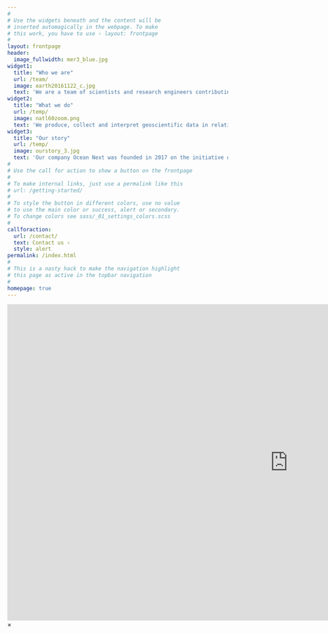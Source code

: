 ```yaml
---
#
# Use the widgets beneath and the content will be
# inserted automagically in the webpage. To make
# this work, you have to use › layout: frontpage
#
layout: frontpage
header:
  image_fullwidth: mer3_blue.jpg
widget1:
  title: "Who we are"
  url: /team/
  image: earth20161122_c.jpg
  text: 'We are a team of scientists and research engineers contributing to fundamental and applied research projects on the oceans and inland waters. [...]'
widget2:
  title: "What we do"
  url: /temp/
  image: natl60zoom.png
  text: 'We produce, collect and interpret geoscientific data in relation to the ocean and inland waters. [...]'
widget3:
  title: "Our story"
  url: /temp/
  image: ourstory_3.jpg
  text: 'Our company Ocean Next was founded in 2017 on the initiative of Jacques Verron, oceanographer and expert in data assimilation for  operational oceanography. [...]'
#
# Use the call for action to show a button on the frontpage
#
# To make internal links, just use a permalink like this
# url: /getting-started/
#
# To style the button in different colors, use no value
# to use the main color or success, alert or secondary.
# To change colors see sass/_01_settings_colors.scss
#
callforaction:
  url: /contact/
  text: Contact us ›
  style: alert
permalink: /index.html
#
# This is a nasty hack to make the navigation highlight
# this page as active in the topbar navigation
#
homepage: true
---
```


<div id="videoModal" class="reveal-modal large" data-reveal="">
  <div class="flex-video widescreen vimeo" style="display: block;">
    <iframe width="1280" height="720" src="https://www.youtube.com/embed/3b5zCFSmVvU" frameborder="0" allowfullscreen></iframe>
  </div>
  <a class="close-reveal-modal">&#215;</a>
</div>
